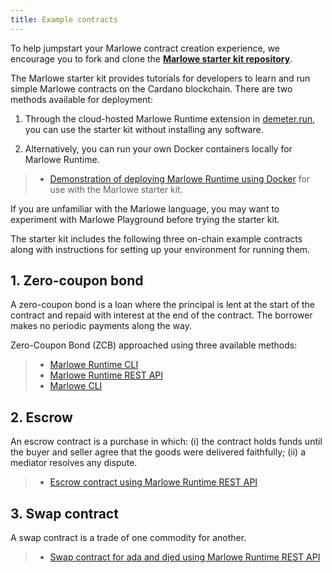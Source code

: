 ```yaml
---
title: Example contracts
---
```


To help jumpstart your Marlowe contract creation experience, we encourage you to fork and clone the **[Marlowe starter kit repository](https://github.com/input-output-hk/marlowe-starter-kit)**. 

The Marlowe starter kit provides tutorials for developers to learn and run simple Marlowe contracts on the Cardano blockchain. There are two methods available for deployment: 

1. Through the cloud-hosted Marlowe Runtime extension in [demeter.run](https://demeter.run), you can use the starter kit without installing any software. 

2. Alternatively, you can run your own Docker containers locally for Marlowe Runtime. 

> * [Demonstration of deploying Marlowe Runtime using Docker](https://www.youtube.com/watch?v=wgSvPlWUrf8) for use with the Marlowe starter kit. 

If you are unfamiliar with the Marlowe language, you may want to experiment with Marlowe Playground before trying the starter kit. 

The starter kit includes the following three on-chain example contracts along with instructions for setting up your environment for running them. 

## 1. Zero-coupon bond

A zero-coupon bond is a loan where the principal is lent at the start of the contract and repaid with interest at the end of the contract. The borrower makes no periodic payments along the way. 

Zero-Coupon Bond (ZCB) approached using three available methods:

> * [Marlowe Runtime CLI](https://github.com/input-output-hk/marlowe-starter-kit/blob/main/01-runtime-cli.ipynb)
> * [Marlowe Runtime REST API](https://github.com/input-output-hk/marlowe-starter-kit/blob/main/02-runtime-rest.ipynb)
> * [Marlowe CLI](https://github.com/input-output-hk/marlowe-starter-kit/blob/main/03-marlowe-cli.ipynb)

## 2. Escrow

An escrow contract is a purchase in which: (i) the contract holds funds until the buyer and seller agree that the goods were delivered faithfully; (ii) a mediator resolves any dispute. 

> * [Escrow contract using Marlowe Runtime REST API](https://github.com/input-output-hk/marlowe-starter-kit/blob/main/04-escrow-rest.ipynb)

## 3. Swap contract

A swap contract is a trade of one commodity for another. 

> * [Swap contract for ada and djed using Marlowe Runtime REST API](https://github.com/input-output-hk/marlowe-starter-kit/blob/main/05-swap-rest.ipynb)

